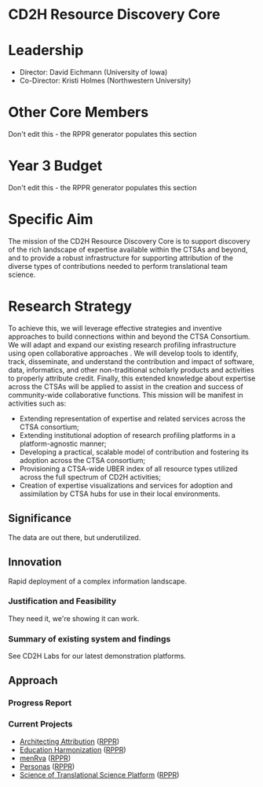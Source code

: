 # CD2H Resource Discovery Core

# Leadership
* Director: David Eichmann (University of Iowa)
* Co-Director: Kristi Holmes (Northwestern University)

# Other Core Members
Don't edit this - the RPPR generator populates this section

# Year 3 Budget
Don't edit this - the RPPR generator populates this section

# Specific Aim

The mission of the CD2H Resource Discovery Core is to support
discovery of the rich landscape of expertise available within the CTSAs and beyond, and to provide a robust
infrastructure for supporting attribution of the diverse types of contributions needed to perform translational
team science.

# Research Strategy
To achieve this, we will leverage effective strategies and inventive approaches to build
connections within and beyond the CTSA Consortium. We will adapt and expand our existing research profiling
infrastructure using open collaborative approaches . We will develop tools to identify, track, disseminate, and
understand the contribution and impact of software, data, informatics, and other non-traditional scholarly
products and activities to properly attribute credit. Finally, this extended knowledge about expertise across the
CTSAs will be applied to assist in the creation and success of community-wide collaborative functions. This
mission will be manifest in activities such as:
* Extending representation of expertise and related services across the CTSA consortium;
* Extending institutional adoption of research profiling platforms in a platform-agnostic manner;
* Developing a practical, scalable model of contribution and fostering its adoption across the CTSA
consortium;
* Provisioning a CTSA-wide UBER index of all resource types utilized across the full spectrum of CD2H
activities;
* Creation of expertise visualizations and services for adoption and assimilation by CTSA hubs for use in
their local environments.
## Significance
The data are out there, but underutilized.
## Innovation
Rapid deployment of a complex information landscape.
### Justification and Feasibility
They need it, we're showing it can work.
### Summary of existing system and findings
See CD2H Labs for our latest demonstration platforms.
## Approach

### Progress Report

### Current Projects

* [Architecting Attribution](https://github.com/data2health/architecting_attribution) ([RPPR](https://github.com/data2health/architecting_attribution/blob/master/RPPR.md))
* [Education Harmonization](https://github.com/data2health/edu-harmonization) ([RPPR](https://github.com/data2health/edu-harmonization/blob/master/RPPR.md))
* [menRva](https://github.com/data2health/menRva) ([RPPR](https://github.com/data2health/menRva/blob/master/RPPR.md))
* [Personas](https://github.com/data2health/CTS-Personas) ([RPPR](https://github.com/data2health/CTS-Personas/blob/master/RPPR.md))
* [Science of Translational Science Platform](https://github.com/data2health/scits-platform) ([RPPR](https://github.com/data2health/scits-platform/blob/master/RPPR.md))
